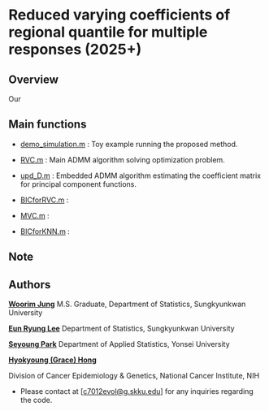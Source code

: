 # Reduced varying coefficients of regional quantile for multiple responses (2025+)

## Overview
Our 

## Main functions
- [demo_simulation.m](https://github.com/woorimjung/rvcrq/edit/main/demo_simulation.m)
 : Toy example running the proposed method.

- [RVC.m](https://github.com/woorimjung/rvcrq/edit/main/RVC.m)
 : Main ADMM algorithm solving optimization problem.

- [upd_D.m](https://github.com/woorimjung/rvcrq/edit/main/upd_D.m)
 : Embedded ADMM algorithm estimating the coefficient matrix for principal component functions.

- [BICforRVC.m](https://github.com/woorimjung/rvcrq/edit/main/BICforRVC.m)
 : 

- [MVC.m](https://github.com/woorimjung/rvcrq/edit/main/MVC.m)
 : 

- [BICforKNN.m](https://github.com/woorimjung/rvcrq/edit/main/BICforKNN.m)
 : 

## Note

## Authors
[**Woorim Jung**](https://www.linkedin.com/in/우림-정-202875330)
M.S. Graduate, Department of Statistics, Sungkyunkwan University 
  
[**Eun Ryung Lee**](https://sites.google.com/view/eunryunglee/home)
Department of Statistics, Sungkyunkwan University 

[**Seyoung Park**](https://sites.google.com/view/seyoungpark/home)
Department of Applied Statistics, Yonsei University

[**Hyokyoung (Grace) Hong**](https://dceg.cancer.gov/about/staff-directory/hong-grace)
 
 Division of Cancer Epidemiology & Genetics, National Cancer Institute, NIH


* Please contact at [c7012evol@g.skku.edu] for any inquiries regarding the code.
